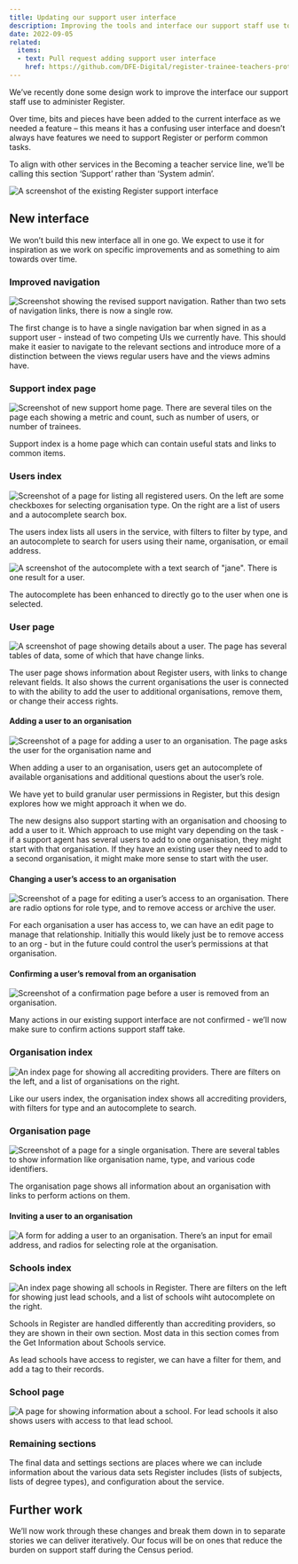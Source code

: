 ```yaml
---
title: Updating our support user interface
description: Improving the tools and interface our support staff use to administer Register
date: 2022-09-05
related:
  items:
  - text: Pull request adding support user interface
    href: https://github.com/DFE-Digital/register-trainee-teachers-prototype/pull/540
---
```


We’ve recently done some design work to improve the interface our support staff use to administer Register.

Over time, bits and pieces have been added to the current interface as we needed a feature – this means it has a confusing user interface and doesn’t always have features we need to support Register or perform common tasks.

To align with other services in the Becoming a teacher service line, we’ll be calling this section ‘Support’ rather than ‘System admin’.

![A screenshot of the existing Register support interface](1.existing-support-ui.png)

## New interface

We won’t build this new interface all in one go. We expect to use it for inspiration as we work on specific improvements and as something to aim towards over time.

### Improved navigation

![Screenshot showing the revised support navigation. Rather than two sets of navigation links, there is now a single row.](2.navigation.png)

The first change is to have a single navigation bar when signed in as a support user - instead of two competing UIs we currently have. This should make it easier to navigate to the relevant sections and introduce more of a distinction between the views regular users have and the views admins have.

### Support index page

![Screenshot of new support home page. There are several tiles on the page each showing a metric and count, such as number of users, or number of trainees.](3.support-index.png)

Support index is a home page which can contain useful stats and links to common items.

### Users index

![Screenshot of a page for listing all registered users. On the left are some checkboxes for selecting organisation type. On the right are a list of users and a autocomplete search box.](4.users-index.png)

The users index lists all users in the service, with filters to filter by type, and an autocomplete to search for users using their name, organisation, or email address.

![A screenshot of the autocomplete with a text search of "jane". There is one result for a user.](5.users-autocomplete.png)

The autocomplete has been enhanced to directly go to the user when one is selected.

### User page

![A screenshot of page showing details about a user. The page has several tables of data, some of which that have change links.](6.user-page.png)

The user page shows information about Register users, with links to change relevant fields. It also shows the current organisations the user is connected to with the ability to add the user to additional organisations, remove them, or change their access rights.

#### Adding a user to an organisation

![Screenshot of a page for adding a user to an organisation. The page asks the user for the organisation name and ](7.adding-user-to-organisation.png)

When adding a user to an organisation, users get an autocomplete of available organisations and additional questions about the user’s role.

We have yet to build granular user permissions in Register, but this design explores how we might approach it when we do.

The new designs also support starting with an organisation and choosing to add a user to it. Which approach to use might vary depending on the task - if a support agent has several users to add to one organisation, they might start with that organisation. If they have an existing user they need to add to a second organisation, it might make more sense to start with the user.

#### Changing a user’s access to an organisation

![Screenshot of a page for editing a user’s access to an organisation. There are radio options for role type, and to remove access or archive the user.](8.user-organisation-access.png)

For each organisation a user has access to, we can have an edit page to manage that relationship. Initially this would likely just be to remove access to an org - but in the future could control the user’s permissions at that organisation.

#### Confirming a user’s removal from an organisation

![Screenshot of a confirmation page before a user is removed from an organisation.](9.removing-user-from-organisation.png)

Many actions in our existing support interface are not confirmed - we’ll now make sure to confirm actions support staff take.

### Organisation index

![An index page for showing all accrediting providers. There are filters on the left, and a list of organisations on the right.](10.organisation-index.png)

Like our users index, the organisation index shows all accrediting providers, with filters for type and an autocomplete to search. 

### Organisation page

![Screenshot of a page for a single organisation. There are several tables to show information like organisation name, type, and various code identifiers.](11.organisation-page.png)

The organisation page shows all information about an organisation with links to perform actions on them.

#### Inviting a user to an organisation

![A form for adding a user to an organisation. There’s an input for email address, and radios for selecting role at the organisation.](12.adding-a-user-to-an-organisation.png)

### Schools index

![An index page showing all schools in Register. There are filters on the left for showing just lead schools, and a list of schools wiht autocomplete on the right.](13.schools-index.png)

Schools in Register are handled differently than accrediting providers, so they are shown in their own section. Most data in this section comes from the Get Information about Schools service.

As lead schools have access to register, we can have a filter for them, and add a tag to their records.

### School page

![A page for showing information about a school. For lead schools it also shows users with access to that lead school.](14.school-page.png)

### Remaining sections

The final data and settings sections are places where we can include information about the various data sets Register includes (lists of subjects, lists of degree types), and configuration about the service.

## Further work

We’ll now work through these changes and break them down in to separate stories we can deliver iteratively. Our focus will be on ones that reduce the burden on support staff during the Census period.

